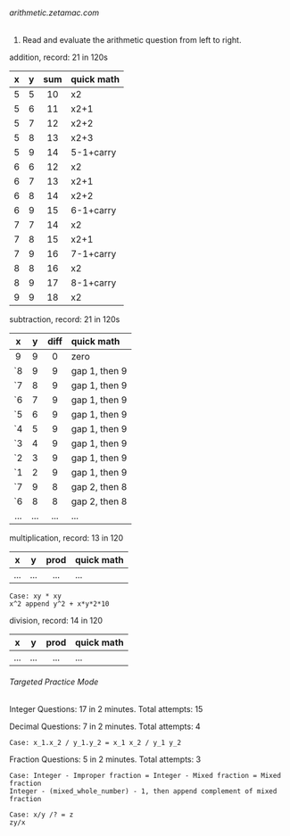 <h6>arithmetic.zetamac.com</h6>

1. Read and evaluate the arithmetic question from left to right.

addition, record: 21 in 120s

| x | y | sum | quick math |
|:---:|:---:|:---:|:---|
| 5 | 5 | 10 | x2 |
| 5 | 6 | 11 | x2+1 |
| 5 | 7 | 12 | x2+2 |
| 5 | 8 | 13 | x2+3 |
| 5 | 9 | 14 | 5-1+carry |
| 6 | 6 | 12 | x2 |
| 6 | 7 | 13 | x2+1 |
| 6 | 8 | 14 | x2+2 |
| 6 | 9 | 15 | 6-1+carry |
| 7 | 7 | 14 | x2 |
| 7 | 8 | 15 | x2+1 |
| 7 | 9 | 16 | 7-1+carry |
| 8 | 8 | 16 | x2 |
| 8 | 9 | 17 | 8-1+carry |
| 9 | 9 | 18 | x2 |

subtraction, record: 21 in 120s

| x | y | diff | quick math |
|:---:|:---:|:---:|:---|
| 9 | 9 | 0 | zero |
| `8 | 9 | 9 | gap 1, then 9 |
| `7 | 8 | 9 | gap 1, then 9 |
| `6 | 7 | 9 | gap 1, then 9 |
| `5 | 6 | 9 | gap 1, then 9 |
| `4 | 5 | 9 | gap 1, then 9 |
| `3 | 4 | 9 | gap 1, then 9 |
| `2 | 3 | 9 | gap 1, then 9 |
| `1 | 2 | 9 | gap 1, then 9 |
| `7 | 9 | 8 | gap 2, then 8 |
| `6 | 8 | 8 | gap 2, then 8 |
| ... | ... | ... | ... |

multiplication, record: 13 in 120

| x | y | prod | quick math |
|:---:|:---:|:---:|:---|
| ... | ... | ... | ... |

```
Case: xy * xy
x^2 append y^2 + x*y*2*10
```

division, record: 14 in 120

| x | y | prod | quick math |
|:---:|:---:|:---:|:---|
| ... | ... | ... | ... |

<h6>Targeted Practice Mode</h6>

Integer Questions: 17 in 2 minutes.
Total attempts: 15

Decimal Questions: 7 in 2 minutes.
Total attempts: 4

```
Case: x_1.x_2 / y_1.y_2 = x_1 x_2 / y_1 y_2 
```

Fraction Questions: 5 in 2 minutes.
Total attempts: 3

```
Case: Integer - Improper fraction = Integer - Mixed fraction = Mixed fraction
Integer - (mixed_whole_number) - 1, then append complement of mixed fraction

Case: x/y /? = z
zy/x 
```

